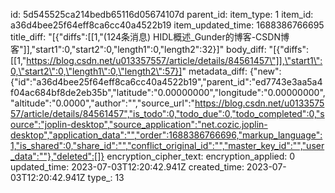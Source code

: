 id: 5d545525ca214bedb65116d05674107d
parent_id: 
item_type: 1
item_id: a36d4bee25f64eff8ca6cc40a4522b19
item_updated_time: 1688386766695
title_diff: "[{\"diffs\":[[1,\"(124条消息) HIDL概述_Gunder的博客-CSDN博客\"]],\"start1\":0,\"start2\":0,\"length1\":0,\"length2\":32}]"
body_diff: "[{\"diffs\":[[1,\"https://blog.csdn.net/u013357557/article/details/84561457\"]],\"start1\":0,\"start2\":0,\"length1\":0,\"length2\":57}]"
metadata_diff: {"new":{"id":"a36d4bee25f64eff8ca6cc40a4522b19","parent_id":"ed7743e3aa5a4f04ac684bf8de2eb35b","latitude":"0.00000000","longitude":"0.00000000","altitude":"0.0000","author":"","source_url":"https://blog.csdn.net/u013357557/article/details/84561457","is_todo":0,"todo_due":0,"todo_completed":0,"source":"joplin-desktop","source_application":"net.cozic.joplin-desktop","application_data":"","order":1688386766696,"markup_language":1,"is_shared":0,"share_id":"","conflict_original_id":"","master_key_id":"","user_data":""},"deleted":[]}
encryption_cipher_text: 
encryption_applied: 0
updated_time: 2023-07-03T12:20:42.941Z
created_time: 2023-07-03T12:20:42.941Z
type_: 13